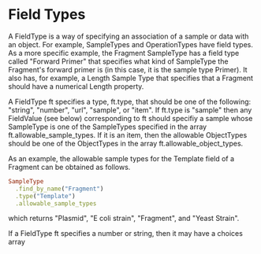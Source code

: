 Field Types
===========

A FieldType is a way of specifying an association of a sample or data with an object. For example, SampleTypes and OperationTypes have field types. As a more specific example, the Fragment SampleType has a field type called "Forward Primer" that specifies what kind of SampleType the Fragment's forward primer is (in this case, it is the sample type Primer). It also has, for example, a Length Sample Type that specifies that a Fragment should have a numerical Length property.

A FieldType ft specifies a type, ft.type, that should be one of the following: "string", "number", "url", "sample", or "item". If ft.type is "sample" then any FieldValue (see below) corresponding to ft should specifiy a sample whose SampleType is one of the SampleTypes specified in the array ft.allowable_sample_types. If it is an item, then the allowable ObjectTypes should be one of the ObjectTypes in the array ft.allowable_object_types.

As an example, the allowable sample types for the Template field of a Fragment can be obtained as follows.

```ruby
SampleType
  .find_by_name("Fragment")
  .type("Template")
  .allowable_sample_types
```

which returns "Plasmid", "E coli strain", "Fragment", and "Yeast Strain". 

If a FieldType ft specifies a number or string, then it may have a choices array